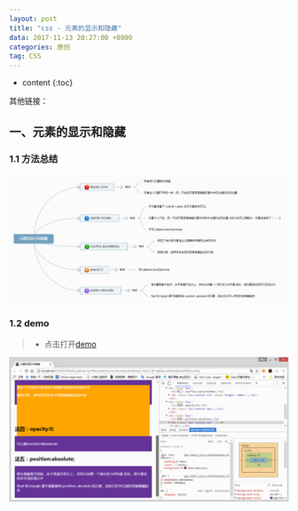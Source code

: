 ```yaml
---
layout: post
title: "css - 元素的显示和隐藏"
data: 2017-11-13 20:27:00 +0800
categories: 原创
tag: CSS
---
```

* content
{:toc}

其他链接：


<!-- more -->

## 一、元素的显示和隐藏

### 1.1 方法总结

![showAndHide](/styles/images/css/showAndHide/showAndHide-01.png)

### 1.2 demo

> * 点击打开[demo](/effects/demo/css/showAndHide/eg1.html)

![showAndHide](/effects/images/css/showAndHide/showAndHide-01.gif)